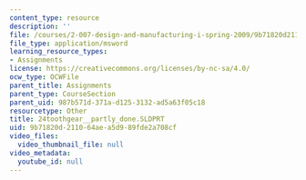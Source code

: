 ```yaml
---
content_type: resource
description: ''
file: /courses/2-007-design-and-manufacturing-i-spring-2009/9b71820d211064aea5d989fde2a708cf_24toothgear__partly_done.SLDPRT
file_type: application/msword
learning_resource_types:
- Assignments
license: https://creativecommons.org/licenses/by-nc-sa/4.0/
ocw_type: OCWFile
parent_title: Assignments
parent_type: CourseSection
parent_uid: 987b571d-371a-d125-3132-ad5a63f05c18
resourcetype: Other
title: 24toothgear__partly_done.SLDPRT
uid: 9b71820d-2110-64ae-a5d9-89fde2a708cf
video_files:
  video_thumbnail_file: null
video_metadata:
  youtube_id: null
---
```


